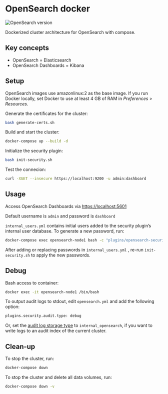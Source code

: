 # OpenSearch docker

![OpenSearch version](https://img.shields.io/badge/OpenSearch%20version-1.1.0-blue)

Dockerized cluster architecture for OpenSearch with compose.

## Key concepts

- OpenSearch = Elasticsearch
- OpenSearch Dashboards = Kibana

## Setup

OpenSearch images use amazonlinux:2 as the base image. If you run Docker locally, set Docker to use at least 4 GB of RAM in *Preferences* > *Resources*.

Generate the certificates for the cluster:

```bash
bash generate-certs.sh
```

Build and start the cluster:

```bash
docker-compose up --build -d
```

Initialize the security plugin:

```bash
bash init-security.sh
```

Test the connecion:

```bash
curl -XGET --insecure https://localhost:9200 -u admin:dashboard
```

## Usage

Access OpenSearch Dashboards via [https://localhost:5601](https://localhost:5601)

Default username is `admin` and password is `dashboard`

`internal_users.yml` contains initial users added to the security plugin’s internal user database. To generate a new password, run:

```bash
docker-compose exec opensearch-node1 bash -c "plugins/opensearch-security/tools/hash.sh -p new_password"
```

After adding or replacing passwords in `internal_users.yml` , re-run `init-security.sh` to apply the new passwords.

## Debug

Bash access to container:

```bash
docker exec -it opensearch-node1 /bin/bash
```

To output audit logs to stdout, edit `opensearch.yml` and add the following option:

```bash
plugins.security.audit.type: debug
```

Or, set the [audit log storage type](https://opensearch.org/docs/latest/security-plugin/audit-logs/storage-types/) to `internal_opensearch`, if you want to write logs to an audit index of the current cluster.

## Clean-up

To stop the cluster, run:

```bash
docker-compose down
```

To stop the cluster and delete all data volumes, run:

```bash
docker-compose down -v
```